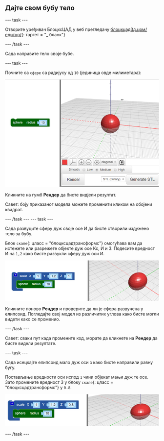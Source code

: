 ## Дајте свом бубу тело

--- task ---

Отворите уређивач БлоцксЦАД у веб прегледачу [блоцкцад3д.цом/едитор/](https://www.blockscad3d.com/editor/){: таргет = "_ бланк"}

--- /task ---

Сада направите тело своје бубе.

--- task ---

Почните са `сфере` са радијусу од `10` (јединица овде милиметара):

![снимак екрана](images/bug-body-sphere.png)

Кликните на гумб **Рендер** да бисте видјели резултат.

Савет: боју приказаног модела можете променити кликом на обојени квадрат.

--- /task --- --- task ---

Сада развуците сферу дуж своје осе И да бисте створили издужено тело за бубу.

Блок `скале`{: цласс = "блоцксцадтрансформс"} омогућава вам да истежете или разрежете објекте дуж осе Кс, И и З. Подесите вредност И на `1,2` како бисте развукли сферу дуж оси И.

![слика екрана](images/bug-body-y.png)

Кликните поново **Рендер** и проверите да ли је сфера развучена у елипсоид. Погледајте свој модел из различитих углова како бисте могли видети како се променио.

--- /task ---

Савет: сваки пут када промените код, морате да кликнете на **Рендер** да бисте видели резултате.

--- task ---

Сада исецкајте елипсоид мало дуж оси з како бисте направили равну бугу.

Постављање вредности оси испод `1` чини објекат мањи дуж те осе. Зато промените вредност З у блоку `скале`{: цласс = "блоцксцадтрансформс"} у `0.8`.

![слика екрана](images/bug-body-z.png)

--- /task ---




